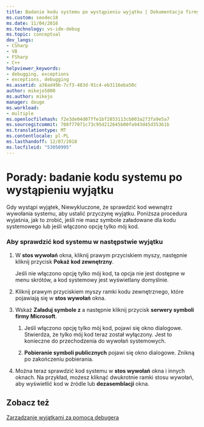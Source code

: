 ```yaml
---
title: Badanie kodu systemu po wystąpieniu wyjątku | Dokumentacja firmy Microsoft
ms.custom: seodec18
ms.date: 11/04/2016
ms.technology: vs-ide-debug
ms.topic: conceptual
dev_langs:
- CSharp
- VB
- FSharp
- C++
helpviewer_keywords:
- debugging, exceptions
- exceptions, debugging
ms.assetid: a38ad49b-7cf3-483d-91c4-eb3116eba50c
author: mikejo5000
ms.author: mikejo
manager: douge
ms.workload:
- multiple
ms.openlocfilehash: f2e3de04d07ffe1bf2853113cb003a273fa9e5a7
ms.sourcegitcommit: 708f77071c73c95d212645b00fa943d45d35361b
ms.translationtype: MT
ms.contentlocale: pl-PL
ms.lasthandoff: 12/07/2018
ms.locfileid: "53050995"
---
```

# <a name="how-to-examine-system-code-after-an-exception"></a>Porady: badanie kodu systemu po wystąpieniu wyjątku
Gdy wystąpi wyjątek, Niewykluczone, że sprawdzić kod wewnątrz wywołania systemu, aby ustalić przyczynę wyjątku. Poniższa procedura wyjaśnia, jak to zrobić, jeśli nie masz symbole załadowane dla kodu systemowego lub jeśli włączono opcję tylko mój kod.  
  
### <a name="to-examine-system-code-following-an-exception"></a>Aby sprawdzić kod systemu w następstwie wyjątku  
  
1.  W **stos wywołań** okna, kliknij prawym przyciskiem myszy, następnie kliknij przycisk **Pokaż kod zewnętrzny**.  
  
     Jeśli nie włączono opcję tylko mój kod, ta opcja nie jest dostępne w menu skrótów, a kod systemowy jest wyświetlany domyślnie.  
  
2.  Kliknij prawym przyciskiem myszy ramki kodu zewnętrznego, które pojawiają się w **stos wywołań** okna.  
  
3.  Wskaż **Załaduj symbole z** a następnie kliknij przycisk **serwery symboli firmy Microsoft**.  
  
    1.  Jeśli włączono opcję tylko mój kod, pojawi się okno dialogowe. Stwierdza, że tylko mój kod teraz został wyłączony. Jest to konieczne do przechodzenia do wywołań systemowych.  
  
    2.  **Pobieranie symboli publicznych** pojawi się okno dialogowe. Znikną po zakończeniu pobierania.  
  
4.  Można teraz sprawdzić kod systemu w **stos wywołań** okna i innych oknach. Na przykład, możesz kliknąć dwukrotnie ramki stosu wywołań, aby wyświetlić kod w źródle lub **dezasemblacji** okna.  
  
## <a name="see-also"></a>Zobacz też  
 [Zarządzanie wyjątkami za pomocą debugera](../debugger/managing-exceptions-with-the-debugger.md)